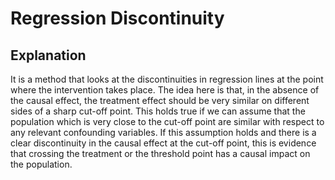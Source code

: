 # Regression Discontinuity

## Explanation

It is a method that looks at the discontinuities in regression lines at the point where the intervention takes place. The idea here is that, in the absence of the causal effect, the treatment effect should be very similar on different sides of a sharp cut-off point. This holds true if we can assume that the population which is very close to the cut-off point are similar with respect to any relevant confounding variables. If this assumption holds and there is a clear discontinuity in the causal effect at the cut-off point, this is evidence that crossing the treatment or the threshold point has a causal impact on the population.


